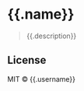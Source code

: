 # {{.name}}
<!--
[![Go Report Card](https://goreportcard.com/badge/github.com/{{.username}}/{{.name}})](https://goreportcard.com/report/github.com/{{.username}}/{{.name}}){{if eq .test "travis"}}
[![Build Status](https://travis-ci.org/{{.username}}/{{.name}}.svg?branch=master)](https://travis-ci.org/{{.username}}/{{.name}}){{end}}
-->

> {{.description}}

## License

MIT &copy; {{.username}}
